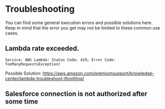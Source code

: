 # Troubleshooting

You can find some general execution errors and possible solutions here. Keep in mind that the error you get may not be limited to these common use cases.

## Lambda rate exceeded.

    Service: AWS Lambda: Status Code: 429; Error Code: TooManyRequestsException)

Possible Solution:
https://aws.amazon.com/premiumsupport/knowledge-center/lambda-troubleshoot-throttling/

## Salesforce connection is not authorized after some time
